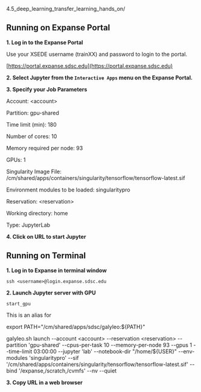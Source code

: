 4.5_deep_learning_transfer_learning_hands_on/

## Running on Expanse Portal

**1. Log in to the Expanse Portal**

Use your XSEDE username (trainXX) and password to login to the portal.

[https://portal.expanse.sdsc.edu](https://portal.expanse.sdsc.edu)

**2. Select Jupyter from the `Interactive Apps` menu on the Expanse Portal.**

**3. Specify your Job Parameters**

Account:  \<account>
  
Partition:  gpu-shared
  
Time limit (min): 180
  
Number of cores: 10
  
Memory required per node: 93
  
GPUs: 1
  
Singularity Image File: /cm/shared/apps/containers/singularity/tensorflow/tensorflow-latest.sif
  
Environment modules to be loaded: singularitypro
  
Reservation: \<reservation>
  
Working directory:  home
  
Type: JupyterLab

**4. Click on URL to start Jupyter**


## Running on Terminal

**1. Log in to Expanse in terminal window**
```
ssh <username>@login.expanse.sdsc.edu
```

**2. Launch Jupyter server with GPU**
```
start_gpu
```

This is an alias for

export PATH="/cm/shared/apps/sdsc/galyleo:${PATH}"

galyleo.sh launch --account \<account\> --reservation \<reservation\> --partition 'gpu-shared' --cpus-per-task 10 --memory-per-node 93 --gpus 1 --time-limit 03:00:00 --jupyter 'lab' --notebook-dir "/home/${USER}" --env-modules 'singularitypro' --sif '/cm/shared/apps/containers/singularity/tensorflow/tensorflow-latest.sif' --bind '/expanse,/scratch,/cvmfs' --nv --quiet


**3. Copy URL in a web browser**



